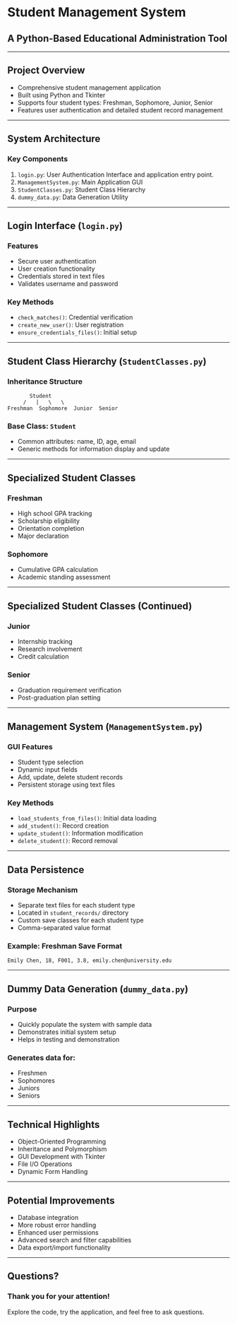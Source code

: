 # Student Management System
## A Python-Based Educational Administration Tool

---

## Project Overview
- Comprehensive student management application
- Built using Python and Tkinter
- Supports four student types: Freshman, Sophomore, Junior, Senior
- Features user authentication and detailed student record management

---

## System Architecture
### Key Components
1. `login.py`: User Authentication Interface and application entry point.
2. `ManagementSystem.py`: Main Application GUI
3. `StudentClasses.py`: Student Class Hierarchy
4. `dummy_data.py`: Data Generation Utility

---

## Login Interface (`login.py`)
### Features
- Secure user authentication
- User creation functionality
- Credentials stored in text files
- Validates username and password

### Key Methods
- `check_matches()`: Credential verification
- `create_new_user()`: User registration
- `ensure_credentials_files()`: Initial setup

---

## Student Class Hierarchy (`StudentClasses.py`)
### Inheritance Structure
```
       Student
     /   |   \   \
Freshman  Sophomore  Junior  Senior
```

### Base Class: `Student`
- Common attributes: name, ID, age, email
- Generic methods for information display and update

---

## Specialized Student Classes
### Freshman
- High school GPA tracking
- Scholarship eligibility
- Orientation completion
- Major declaration

### Sophomore
- Cumulative GPA calculation
- Academic standing assessment

---

## Specialized Student Classes (Continued)
### Junior
- Internship tracking
- Research involvement
- Credit calculation

### Senior
- Graduation requirement verification
- Post-graduation plan setting

---

## Management System (`ManagementSystem.py`)
### GUI Features
- Student type selection
- Dynamic input fields
- Add, update, delete student records
- Persistent storage using text files

### Key Methods
- `load_students_from_files()`: Initial data loading
- `add_student()`: Record creation
- `update_student()`: Information modification
- `delete_student()`: Record removal

---

## Data Persistence
### Storage Mechanism
- Separate text files for each student type
- Located in `student_records/` directory
- Custom save classes for each student type
- Comma-separated value format

### Example: Freshman Save Format
```
Emily Chen, 18, F001, 3.8, emily.chen@university.edu
```

---

## Dummy Data Generation (`dummy_data.py`)
### Purpose
- Quickly populate the system with sample data
- Demonstrates initial system setup
- Helps in testing and demonstration

### Generates data for:
- Freshmen
- Sophomores
- Juniors
- Seniors

---

## Technical Highlights
- Object-Oriented Programming
- Inheritance and Polymorphism
- GUI Development with Tkinter
- File I/O Operations
- Dynamic Form Handling

---

## Potential Improvements
- Database integration
- More robust error handling
- Enhanced user permissions
- Advanced search and filter capabilities
- Data export/import functionality

---

## Questions?
### Thank you for your attention!
Explore the code, try the application, and feel free to ask questions.

